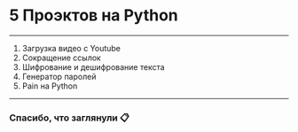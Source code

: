 # 5 Проэктов на Python

---
1. Загрузка видео с Youtube
2. Сокращение ссылок
3. Шифрование и дешифрование текста
4. Генератор паролей
5. Pain на Python
---

### Спасибо, что заглянули 📋 